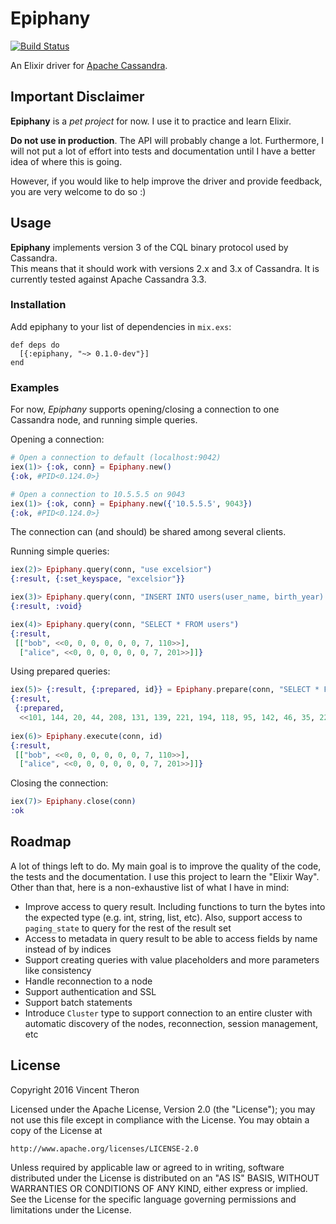# Epiphany

[![Build Status](https://travis-ci.org/vptheron/epiphany.svg?branch=master)](https://travis-ci.org/vptheron/epiphany)

An Elixir driver for [Apache Cassandra](http://cassandra.apache.org/).

## Important Disclaimer

**Epiphany** is a _pet project_ for now.  I use it to practice and learn Elixir.

**Do not use in production**.  The API will probably change a lot.
Furthermore, I will not put a lot of effort into tests and documentation until
I have a better idea of where this is going.

However, if you would like to help improve the driver and provide feedback, you 
are very welcome to do so :)

## Usage

**Epiphany** implements version 3 of the CQL binary protocol used by Cassandra.  
This means that it should work with versions 2.x and 3.x of Cassandra.  It is 
currently tested against Apache Cassandra 3.3.

### Installation

Add epiphany to your list of dependencies in `mix.exs`:

    def deps do
      [{:epiphany, "~> 0.1.0-dev"}]
    end
    
### Examples

For now, *Epiphany* supports opening/closing a connection to one Cassandra node, 
and running simple queries.

Opening a connection:

```elixir
# Open a connection to default (localhost:9042)
iex(1)> {:ok, conn} = Epiphany.new()
{:ok, #PID<0.124.0>}

# Open a connection to 10.5.5.5 on 9043
iex(1)> {:ok, conn} = Epiphany.new({'10.5.5.5', 9043})
{:ok, #PID<0.124.0>}
```
The connection can (and should) be shared among several clients.

Running simple queries:

```elixir
iex(2)> Epiphany.query(conn, "use excelsior")
{:result, {:set_keyspace, "excelsior"}}

iex(3)> Epiphany.query(conn, "INSERT INTO users(user_name, birth_year) VALUES ('alice', 1993)")          
{:result, :void}

iex(4)> Epiphany.query(conn, "SELECT * FROM users")
{:result,
 [["bob", <<0, 0, 0, 0, 0, 0, 7, 110>>],
  ["alice", <<0, 0, 0, 0, 0, 0, 7, 201>>]]}
```

Using prepared queries:

```elixir
iex(5)> {:result, {:prepared, id}} = Epiphany.prepare(conn, "SELECT * FROM users")
{:result,
 {:prepared,
  <<101, 144, 20, 44, 208, 131, 139, 221, 194, 118, 95, 142, 46, 35, 223, 228>>}}
  
iex(6)> Epiphany.execute(conn, id)
{:result,
 [["bob", <<0, 0, 0, 0, 0, 0, 7, 110>>],
  ["alice", <<0, 0, 0, 0, 0, 0, 7, 201>>]]}
```

Closing the connection:

```elixir
iex(7)> Epiphany.close(conn)
:ok
```

## Roadmap

A lot of things left to do.  My main goal is to improve the quality of the code,
the tests and the documentation.  I use this project to learn the "Elixir Way".
Other than that, here is a non-exhaustive list of what I have in mind:

* Improve access to query result.  Including functions to turn the bytes into
the expected type (e.g. int, string, list, etc).  Also, support access to `paging_state`
to query for the rest of the result set
* Access to metadata in query result to be able to access fields by name instead of
by indices
* Support creating queries with value placeholders and more parameters like consistency
* Handle reconnection to a node
* Support authentication and SSL
* Support batch statements
* Introduce `Cluster` type to support connection to an entire cluster with automatic
discovery of the nodes, reconnection, session management, etc

## License

Copyright 2016 Vincent Theron

Licensed under the Apache License, Version 2.0 (the "License");
you may not use this file except in compliance with the License.
You may obtain a copy of the License at

    http://www.apache.org/licenses/LICENSE-2.0

Unless required by applicable law or agreed to in writing, software
distributed under the License is distributed on an "AS IS" BASIS,
WITHOUT WARRANTIES OR CONDITIONS OF ANY KIND, either express or implied.
See the License for the specific language governing permissions and
limitations under the License.
